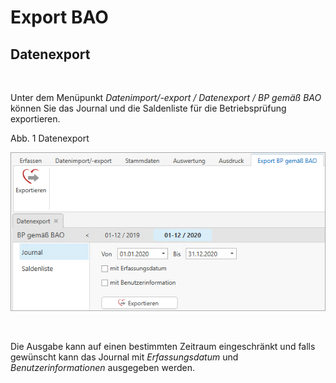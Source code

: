# Export BAO

## Datenexport

&nbsp;

Unter dem Menüpunkt *Datenimport/-export / Datenexport / BP gemäß* *BAO* können Sie das Journal und die Saldenliste für die Betriebsprüfung exportieren.

Abb. 1 Datenexport

![Image](<lib/NeuesElement178.png>)

&nbsp;

Die Ausgabe kann auf einen bestimmten Zeitraum eingeschränkt und falls gewünscht kann das Journal mit *Erfassungsdatum* und *Benutzerinformationen* ausgegeben werden.


